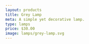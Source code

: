 ```yaml
---
layout: products
title: Grey Lamp
meta: A simple yet decorative lamp.
type: lamps
price: $30.00
image: lamps/grey-lamp.svg
---
```

